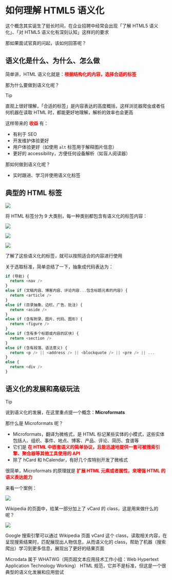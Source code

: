 # 如何理解 HTML5 语义化

这个概念其实诞生了挺长时间，在企业招聘中经常会出现「了解 HTML5 语义化」、「对 HTML5 语义化有深刻认知」这样的的要求

那如果面试官真的问起，该如何回答呢？

## 语义化是什么、为什么、怎么做

简单讲，HTML 语义化就是：**<font color=red>根据结构化的内容，选择合适的标签</font>**

那为什么要做到语义化呢？

> [!tip]
> 直观上很好理解，「合适的标签」是内容表达的高度概括，这样浏览器爬虫或者任何机器在读取 HTML 时，都能更好地理解，解析的效率也会更高

这样带来的 **<font color=red>收益</font>** 有：
  - 有利于 SEO
  - 开发维护体验更好
  - 用户体验更好（如使用 `alt` 标签用于解释图片信息）
  - 更好的 accessibility，方便任何设备解析（如盲人阅读器）

那如何做到语义化呢？
  - 实时跟进、学习并使用语义化标签

## 典型的 HTML 标签

![](https://cdn.jsdelivr.net/gh/zxwin0125/image-repo/img/HTML/04.webp)

将 HTML 标签分为 9 大类别，每一种类别都包含有语义化的标签内容：

![](https://cdn.jsdelivr.net/gh/zxwin0125/image-repo/img/HTML/05.webp)

![](https://cdn.jsdelivr.net/gh/zxwin0125/image-repo/img/HTML/06.webp)

![](https://cdn.jsdelivr.net/gh/zxwin0125/image-repo/img/HTML/07.webp)

了解了这些语义化的标签，就可以按照适合的内容进行使用

关于选取标准，简单总结了一下，抽象成代码表达为：

```JavaScript
if (导航) {
  return <nav />
}
else if (文稿内容、博客内容、评论内容...包含标题元素的内容) {
  return <article />
}
else if (目录抽象、边栏、广告、批注) {
  return <aside />
}
else if (含有附录、图片、代码、图形) {
  return <figure />
}
else if (含有多个标题或内容的区块) {
  return <section />
}
else if (含有段落、语法意义) {
  return <p /> || <address /> || <blockquote /> || <pre /> || ...
}
else {
  return <div />
}
```

## 语义化的发展和高级玩法

> [!tip]
> 说到语义化的发展，在这里重点提一个概念：**Microformats**

那什么是 Microformats 呢？
  - Microformats，翻译为微格式，是 HTML 标记某些实体的小模式，这些实体包括人、组织、事件、地点、博客、产品、评论、简历、食谱等
  - 它们是 **<font color=red>在 HTML 中嵌套语义的简单协议，且能迅速地提供一套可被搜索引擎、聚合器等其他工具使用的 API</font>**
  - 除了 hCard 和 hCalendar，有好几个库特别开发了微格式

很简单，Microformats 的原理就是 **<font color=red>扩展 HTML 元素或者属性，来增强 HTML 的语义表达能力</font>**

来看一个案例：

![](https://cdn.jsdelivr.net/gh/zxwin0125/image-repo/img/HTML/08.webp)

Wikipedia 的页面中，给某一部分加上了 vCard 的 class，这是用来做什么的呢？

![](https://cdn.jsdelivr.net/gh/zxwin0125/image-repo/img/HTML/09.webp)

Google 搜索引擎可以通过 Wikipedia 页面 vCard 这个 class，读取相关内容，在呈现搜索结果时，匹配展现出人物信息，从而语义化的 class，帮助了机器（搜索爬出）学习到更多信息，展现出了更好的结果页面

Microdata 属于 WHATWG（网页超文本应用技术工作小组：Web Hypertext Application Technology Working） HTML 规范，它并不是标准，但这是一个很典型的语义化发展和应用尝试

